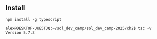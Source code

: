 ## Install

``` shell
npm install -g typescript
```

```
alex@DESKTOP-UKE5TJQ:~/sol_dev_camp/sol_dev_camp-2025/ch2$ tsc -v
Version 5.7.3
```
